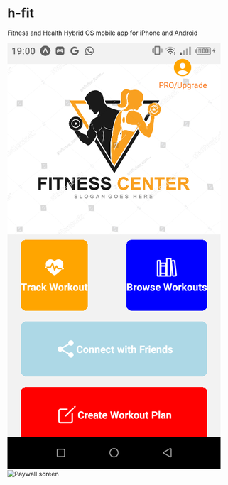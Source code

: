 # h-fit
Fitness and Health Hybrid OS mobile app for iPhone and Android

![Home screen](https://github.com/kipkoech88/h-fit/blob/main/images/Screenshot_20230730-190029.png)
![Paywall screen](./images/Screenshot_20230730-190109)
